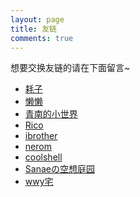 ```yaml
---
layout: page
title: 友链
comments: true
---
```


想要交换友链的请在下面留言~

* [耗子][1]
* [懒懒][2]
* [青南的小世界][3]
* [Rico][4]
* [ibrother][7]
* [nerom][5]
* [coolshell][6]
* [Sanaeの空想庭园][8]
* [wwy宅][9]



[1]: http://haodong.net.cn/
[2]: http://lanlazy.gitcafe.io/
[3]: http://kingname.info/
[4]: http://rico93.xyz/
[5]: http://nerom.wang
[6]: http://coolshell.cn/
[7]: http://blog.ibrother.me/
[8]: http://blog.kochiya.me/
[9]: http://wenye.wang/
